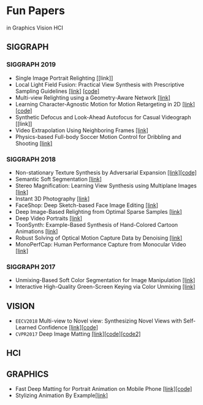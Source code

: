 # Fun Papers
in Graphics Vision HCI

## SIGGRAPH 
### SIGGRAPH 2019
* Single Image Portrait Relighting [[link]]
* Local Light Field Fusion: Practical View Synthesis 
with Prescriptive Sampling Guidelines [[link]](http://people.eecs.berkeley.edu/~bmild/llff/) [[code]](https://github.com/Fyusion/LLFF)
* Multi-view Relighting using a Geometry-Aware Network [[link]](https://repo-sam.inria.fr/fungraph/deep-relighting/)
* Learning Character-Agnostic Motion for Motion Retargeting in 2D [[link]](https://motionretargeting2d.github.io/)[[code]](https://github.com/ChrisWu1997/2D-Motion-Retargeting)
* Synthetic Defocus and Look-Ahead Autofocus for Casual Videograph [[link]]
* Video Extrapolation Using Neighboring Frames [[link]](https://vml.kaist.ac.kr/main/international/individual/157)
* Physics-based Full-body Soccer Motion Control for Dribbling and Shooting [[link]](https://vml.kaist.ac.kr/main/international/individual/156)

### SIGGRAPH 2018
* Non-stationary Texture Synthesis by Adversarial Expansion [[link]](http://vcc.szu.edu.cn/research/2018/TexSyn)[[code]](https://github.com/jessemelpolio/non-stationary_texture_syn)
* Semantic Soft Segmentation [[link]](http://people.inf.ethz.ch/aksoyy/sss/)
* Stereo Magnification: Learning View Synthesis using Multiplane Images [[link]](https://people.eecs.berkeley.edu/~tinghuiz/projects/mpi/)
* Instant 3D Photography [[link]](http://visual.cs.ucl.ac.uk/pubs/instant3d/)
* FaceShop: Deep Sketch-based Face Image Editing [[link]](https://arxiv.org/pdf/1804.08972.pdf)
* Deep Image-Based Relighting from Optimal Sparse Samples [[link]](http://cseweb.ucsd.edu/~viscomp/projects/SIG18Relighting/)
* Deep Video Portraits [[link]](https://web.stanford.edu/~zollhoef/papers/SG2018_DeepVideo/page.html)
* ToonSynth: Example-Based Synthesis of Hand-Colored Cartoon Animations [[link]](http://dcgi.fel.cvut.cz/home/sykorad/toonsynth.html)
* Robust Solving of Optical Motion Capture Data by Denoising [[link]](http://montreal.ubisoft.com/en/robust-solving-of-optical-motion-capture-data-by-denoising/)
* MonoPerfCap: Human Performance Capture from Monocular Video [[link]](http://gvv.mpi-inf.mpg.de/projects/wxu/MonoPerfCap/)

### SIGGRAPH 2017
* Unmixing-Based Soft Color Segmentation for Image Manipulation [[link]](http://people.inf.ethz.ch/aksoyy/scs/)
* Interactive High-Quality Green-Screen Keying via Color Unmixing [[link]](http://people.inf.ethz.ch/aksoyy/keying/)



## VISION
* `EECV2018` Multi-view to Novel view: Synthesizing Novel Views with Self-Learned Confidence [[link]](https://shaohua0116.github.io/Multiview2Novelview/)[[code]](https://github.com/shaohua0116/Multiview2Novelview)
* `CVPR2017` Deep Image Matting [[link]](https://arxiv.org/pdf/1703.03872.pdf)[[code]](https://github.com/Joker316701882/Deep-Image-Matting)[[code2]](https://github.com/foamliu/Deep-Image-Matting)

## HCI


## GRAPHICS
* Fast Deep Matting for Portrait Animation on Mobile Phone [[link]](https://arxiv.org/pdf/1707.08289.pdf)[[code]](https://github.com/ofirlevy/FastMattingPortrait)
* Stylizing Animation By Example[[link]](http://graphics.pixar.com/library/ByExampleStylization/paper.pdf)
